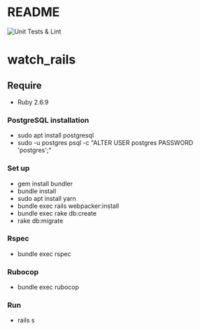 # README
![Unit Tests & Lint](https://github.com/Kaply9l/mobile_phone/workflows/Unit%20Tests%20&%20Lint/badge.svg)

# watch_rails
## Require
* Ruby 2.6.9
### PostgreSQL installation
* sudo apt install postgresql
* sudo -u postgres psql -c "ALTER USER postgres PASSWORD 'postgres';"
### Set up
* gem install bundler
* bundle install
* sudo apt install yarn
* bundle exec rails webpacker:install
* bundle exec rake db:create
* rake db:migrate
### Rspec
* bundle exec rspec
### Rubocop
* bundle exec rubocop
### Run
* rails s
